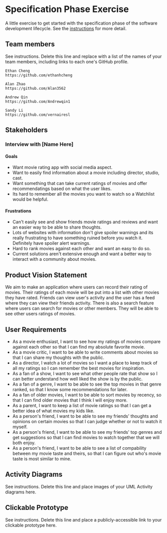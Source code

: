 # Specification Phase Exercise

A little exercise to get started with the specification phase of the software development lifecycle. See the [instructions](instructions.md) for more detail.

## Team members

See instructions. Delete this line and replace with a list of the names of your team members, including links to each one's GitHub profile.
    
    Ethan Cheng
    https://github.com/ethanhcheng

    Alan Zhao
    https://github.com/Alan3562

    Andrew Qin
    https://github.com/Andrewqin1

    Sandy Li
    https://github.com/vernairesl

## Stakeholders

### Interview with [Name Here]
#### Goals
- Want movie rating app with social media aspect.
- Want to easily find information about a movie including director, studio, cast.
- Want something that can take current ratings of movies and offer recommendatings based on what the user likes.
- Its hard to remember all the movies you want to watch so a Watchlist would be helpful.
#### Frustrations
- Can't easily see and show friends movie ratings and reviews and want an easier way to be able to share thoughts.
- Lots of websites with information don't give spoiler warnings and its really frustrating to have something ruined before you watch it.  Definitely have spoiler alert warnings.
- Hard to rank movies against each other and want an easy to do so.
- Current solutions aren't extensive enough and want a better way to interact with a community about movies.

## Product Vision Statement

We aim to make an application where users can record their rating of movies. Their ratings of each movie will be put into a list with other movies they have rated. Friends can view user's activity and the user has a feed where they can view their friends activity. There is also a search feature where users can search for movies or other members. They will be able to see other users ratings of movies.

## User Requirements

- As a movie enthusiast, I want to see how my ratings of movies compare against each other so that I can find my absolute favorite movie.
- As a movie critic, I want to be able to write comments about movies so that I can share my thoughts with the public. 
- As a director, I watch a lot of movies so I want a place to keep track of all my ratings so I can remember the best movies for inspiration.
- As a fan of a show, I want to see what other people rate that show so I can better understand how well liked the show is by the public. 
- As a fan of a genre, I want to be able to see the top movies in that genre ranked, so that I know some recommendations for later.
- As a fan of older movies, I want to be able to sort movies by recency, so that I can find older movies that I think I will enjoy more.
- As a parent, I want to keep a list of movie ratings so that I can get a better idea of what movies my kids like.
- As a person's friend, I want to be able to see my friends' thoughts and opinions on certain movies so that I can judge whether or not to watch it myself.
- As a person's friend, I want to be able to see my friends' top genres and get suggestions so that I can find movies to watch together that we will both enjoy.
- As a person's friend, I want to be able to see a list of compability between my movie taste and theirs, so that I can figure out who's movie taste is most similar to mine.

## Activity Diagrams

See instructions. Delete this line and place images of your UML Activity diagrams here.

## Clickable Prototype

See instructions. Delete this line and place a publicly-accessible link to your clickable prototype here.
